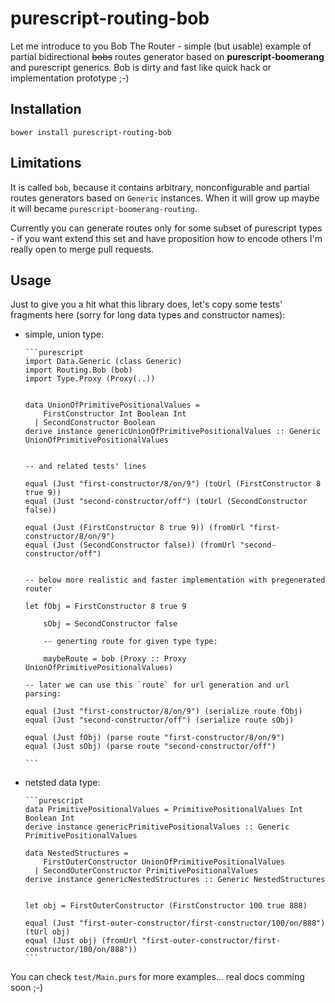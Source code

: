 # purescript-routing-bob

Let me introduce to you Bob The Router - simple (but usable) example of partial bidirectional ~~bobs~~ routes generator based on __purescript-boomerang__ and purescript generics. Bob is dirty and fast like quick hack or implementation prototype ;-)

## Installation

```shell
bower install purescript-routing-bob
```

## Limitations

It is called `bob`, because it contains arbitrary, nonconfigurable and partial routes generators based on `Generic` instances.
When it will grow up maybe it will became `purescript-boomerang-routing`.

Currently you can generate routes only for some subset of purescript types - if you want extend this set and have proposition how to encode others I'm really open to merge pull requests.

## Usage

Just to give you a hit what this library does, let's copy some tests' fragments here (sorry for long data types and constructor names):

  * simple, union type:

        ```purescript
        import Data.Generic (class Generic)
        import Routing.Bob (bob)
        import Type.Proxy (Proxy(..))


        data UnionOfPrimitivePositionalValues =
            FirstConstructor Int Boolean Int
          | SecondConstructor Boolean
        derive instance genericUnionOfPrimitivePositionalValues :: Generic UnionOfPrimitivePositionalValues


        -- and related tests' lines

        equal (Just "first-constructor/8/on/9") (toUrl (FirstConstructor 8 true 9))
        equal (Just "second-constructor/off") (toUrl (SecondConstructor false))

        equal (Just (FirstConstructor 8 true 9)) (fromUrl "first-constructor/8/on/9")
        equal (Just (SecondConstructor false)) (fromUrl "second-constructor/off")


        -- below more realistic and faster implementation with pregenerated router

        let fObj = FirstConstructor 8 true 9

            sObj = SecondConstructor false

            -- generting route for given type type:

            maybeRoute = bob (Proxy :: Proxy UnionOfPrimitivePositionalValues)

        -- later we can use this `route` for url generation and url parsing:

        equal (Just "first-constructor/8/on/9") (serialize route fObj)
        equal (Just "second-constructor/off") (serialize route sObj)

        equal (Just fObj) (parse route "first-constructor/8/on/9")
        equal (Just sObj) (parse route "second-constructor/off")

        ```

  * netsted data type:

        ```purescript
        data PrimitivePositionalValues = PrimitivePositionalValues Int Boolean Int
        derive instance genericPrimitivePositionalValues :: Generic PrimitivePositionalValues

        data NestedStructures =
            FirstOuterConstructor UnionOfPrimitivePositionalValues
          | SecondOuterConstructor PrimitivePositionalValues
        derive instance genericNestedStructures :: Generic NestedStructures


        let obj = FirstOuterConstructor (FirstConstructor 100 true 888)

        equal (Just "first-outer-constructor/first-constructor/100/on/888") (tUrl obj)
        equal (Just obj) (fromUrl "first-outer-constructor/first-constructor/100/on/888"))
        ```


You can check `test/Main.purs` for more examples... real docs comming soon ;-)


